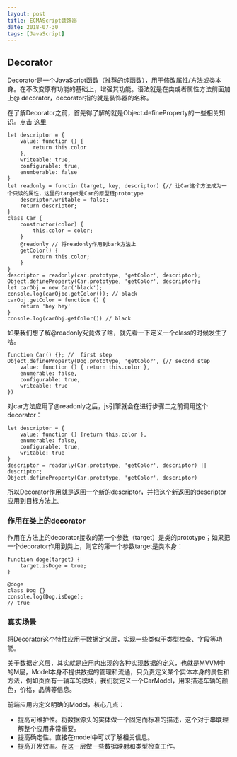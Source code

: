 ```yaml
---
layout: post
title: ECMAScript装饰器
date: 2018-07-30
tags: [JavaScript]
---
```


## Decorator

Decorator是一个JavaScript函数（推荐的纯函数），用于修改属性/方法或类本身。在不改变原有功能的基础上，增强其功能。语法就是在类或者属性方法前面加上@ decorator，decorator指的就是装饰器的名称。

在了解Decorator之前，首先得了解的就是Object.defineProperty的一些相关知识。点击 [这里](http://leunggabou.com/2018/03/01/origin-observer/)

    let descriptor = {
        value: function () {
            return this.color
        },
        writeable: true,
        configurable: true,
        enumberable: false
    }
    let readonly = functin (target, key, descriptor) {// 让Car这个方法成为一个只读的属性，这里的target是Car的原型链prototype
        descriptor.writable = false;
        return descriptor;
    }
    class Car {
        constructor(color) {
            this.color = color;
        }
        @readonly // 将readonly作用到bark方法上
        getColor() {
            return this.color;
        }
    }
    descriptor = readonly(car.prototype, 'getColor', descriptor);
    Object.defineProperty(Car.prototype, 'getColor', descriptor);
    let carObj = new Car('black');
    console.log(carOjbe.getColor()); // black
    carObj.getColor = function () {
        return 'hey hey'
    }
    console.log(carObj.getColor()) // black

如果我们想了解@readonly究竟做了啥，就先看一下定义一个class的时候发生了啥。

    function Car() {}; //  first step
    Object.defineProperty(Dog.prototype, 'getColor', {// second step
        value: function () { return this.color },
        enumerable: false,
        configurable: true,
        writeable: true
    })

对car方法应用了@readonly之后，js引擎就会在进行步骤二之前调用这个decorator：

    let descriptor = {
        value: function () {return this.color },
        enumerable: false,
        configurable: true,
        writable: true
    }
    descriptor = readonly(Car.prototype, 'getColor', descriptor) || descriptor;
    Object.defineProperty(Car.prototype, 'getColor', descriptor) 

所以Decorator作用就是返回一个新的descriptor，并把这个新返回的descriptor应用到目标方法上。

### 作用在类上的decorator

作用在方法上的decorator接收的第一个参数（target）是类的prototype；如果把一个decorator作用到类上，则它的第一个参数target是类本身：   

    function doge(target) {
        target.isDoge = true;
    }

    @doge
    class Dog {}
    console.log(Dog.isDoge);
    // true

### 真实场景

将Decorator这个特性应用于数据定义层，实现一些类似于类型检查、字段等功能。

关于数据定义层，其实就是应用内出现的各种实现数据的定义，也就是MVVM中的M层，Model本身不提供数据的管理和流通，只负责定义某个实体本身的属性和方法，例如页面有一辆车的模块，我们就定义一个CarModel，用来描述车辆的颜色，价格，品牌等信息。

前端应用内定义明确的Model，核心几点：

- 提高可维护性。将数据源头的实体做一个固定而标准的描述，这个对于串联理解整个应用非常重要。
- 提高确定性。直接在model中可以了解相关信息。
- 提高开发效率。在这一层做一些数据映射和类型检查工作。

